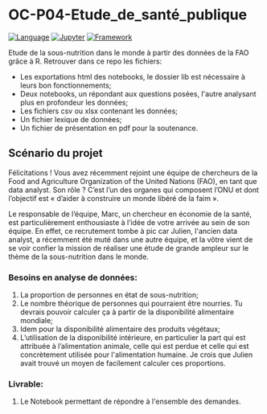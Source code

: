 # OC-P04-Etude_de_santé_publique

[![Language](https://img.shields.io/badge/R-darkblue.svg?style=flat&logo=R&logoColor=white)](https://www.r-project.org/)
[![Jupyter](https://img.shields.io/badge/Jupyter-darkgreen.svg?style=flat&logo=jupyter&logoColor=white)](https://jupyter.org/)
[![Framework](https://img.shields.io/badge/Plotly-darkorange.svg?style=flat&logo=plotly&logoColor=white)](https://plotly.com/)

Etude de la sous-nutrition dans le monde à partir des données de la FAO grâce à R. Retrouver dans ce repo les fichiers:
- Les exportations html des notebooks, le dossier lib est nécessaire à leurs bon fonctionnements;
- Deux notebooks, un répondant aux questions posées, l'autre analysant plus en profondeur les données;
- Les fichiers csv ou xlsx contenant les données;
- Un fichier lexique de données;
- Un fichier de présentation en pdf pour la soutenance.


## Scénario du projet
Félicitations ! Vous avez récemment rejoint une équipe de chercheurs de la Food and Agriculture Organization of the United Nations (FAO), en tant que data analyst. Son rôle ? C’est l’un des organes qui composent l’ONU et dont l’objectif est « d’aider à construire un monde libéré de la faim ». 

Le responsable de l’équipe, Marc, un chercheur en économie de la santé, est particulièrement enthousiaste à l’idée de votre arrivée au sein de son équipe. En effet, ce recrutement tombe à pic car Julien, l'ancien data analyst, a récemment été muté dans une autre équipe, et la vôtre vient de se voir confier la mission de réaliser une étude de grande ampleur sur le thème de la sous-nutrition dans le monde.

### Besoins en analyse de données:
1. La proportion de personnes en état de sous-nutrition;
2. Le nombre théorique de personnes qui pourraient être nourries. Tu devrais pouvoir calculer ça à partir de la disponibilité alimentaire mondiale;
3. Idem pour la disponibilité alimentaire des produits végétaux;
4. L’utilisation de la disponibilité intérieure, en particulier la part qui est attribuée à l’alimentation animale, celle qui est perdue et celle qui est concrètement utilisée pour l'alimentation humaine. Je crois que Julien avait trouvé un moyen de facilement calculer ces proportions.


### **Livrable:**
1. Le Notebook permettant de répondre à l'ensemble des demandes.